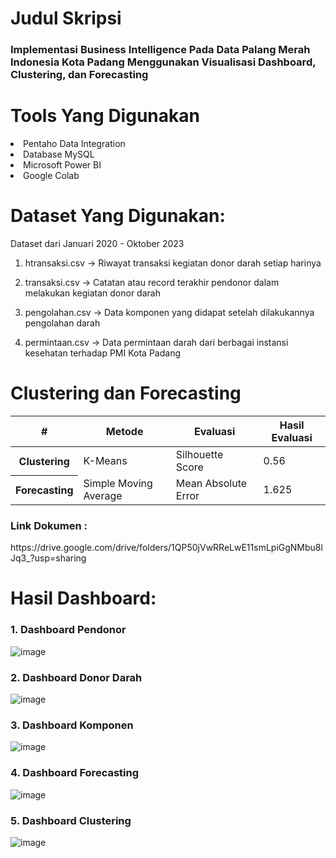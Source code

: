 <h1>Judul Skripsi</h1>

<h3>Implementasi Business Intelligence Pada Data Palang Merah Indonesia Kota Padang Menggunakan Visualisasi Dashboard, Clustering, dan Forecasting</h3>

<h1>Tools Yang Digunakan</h1>
<li>Pentaho Data Integration</li>
<li>Database MySQL</li>
<li>Microsoft Power BI</li>
<li>Google Colab</li>

<h1>Dataset Yang Digunakan:</h1>
Dataset dari Januari 2020 - Oktober 2023

1. htransaksi.csv -> Riwayat transaksi kegiatan donor darah setiap harinya

2. transaksi.csv -> Catatan atau record terakhir pendonor dalam melakukan kegiatan donor darah
   
3. pengolahan.csv -> Data komponen yang didapat setelah dilakukannya pengolahan darah
   
4. permintaan.csv -> Data permintaan darah dari berbagai instansi kesehatan terhadap PMI Kota Padang


<h1>Clustering dan Forecasting</h1>
<table>
  <thead>
    <tr>
      <th scope="col">#</th>
      <th scope="col">Metode</th>
      <th scope="col">Evaluasi</th>
      <th scope="col">Hasil Evaluasi</th>
    </tr>
  </thead>
  <tbody>
    <tr>
      <th>Clustering</th>
      <td>K-Means</td>
      <td>Silhouette Score</td>
      <td>0.56</td>
    </tr>
    <tr>
      <th>Forecasting</th>
      <td>Simple Moving Average</td>
      <td>Mean Absolute Error</td>
      <td>1.625</td>
    </tr>
    
  </tbody>
</table>


<h3>Link Dokumen :</h3>  https://drive.google.com/drive/folders/1QP50jVwRReLwE11smLpiGgNMbu8lJq3_?usp=sharing


<h1>Hasil Dashboard:</h1>

<h3>1. Dashboard Pendonor</h3>

![image](https://github.com/user-attachments/assets/079f98a4-7311-4ad6-b2f0-6436de6ecc57)

<h3>2. Dashboard Donor Darah</h3>

![image](https://github.com/user-attachments/assets/f116f712-bfb5-4473-a3f9-0ccc353f0d2d)

<h3>3. Dashboard Komponen</h3>

![image](https://github.com/user-attachments/assets/824324fd-b2c2-49ce-b20b-541bb5a337ea)

<h3>4. Dashboard Forecasting</h3>

![image](https://github.com/user-attachments/assets/a3c84733-3b3a-482d-b1ea-0345451a0639)

<h3>5. Dashboard Clustering</h3>

![image](https://github.com/user-attachments/assets/738881c8-8c57-46d0-bb19-cefac46abc86)




